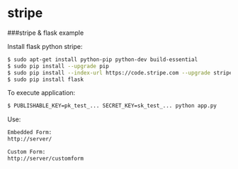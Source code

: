 stripe
======

###stripe & flask example

Install flask python stripe:
``` bash
$ sudo apt-get install python-pip python-dev build-essential 
$ sudo pip install --upgrade pip 
$ sudo pip install --index-url https://code.stripe.com --upgrade stripe
$ sudo pip install flask
```

To execute application:
``` bash
$ PUBLISHABLE_KEY=pk_test_... SECRET_KEY=sk_test_... python app.py
```

Use:

``` html
Embedded Form:
http://server/

Custom Form:
http://server/customform
